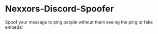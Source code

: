 # Nexxors-Discord-Spoofer
Spoof your message to ping people without them seeing the ping or fake embeds!
